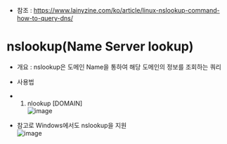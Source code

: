 * 참조 : https://www.lainyzine.com/ko/article/linux-nslookup-command-how-to-query-dns/

nslookup(Name Server lookup)
========
* 개요 : nslookup은 도메인 Name을 통하여 해당 도메인의 정보를 조회하는 쿼리
* 사용법
* 1) nlookup [DOMAIN]</br>
  ![image](https://user-images.githubusercontent.com/70207093/180392093-5c7ea6f5-0724-47ba-b213-f8a847530a45.png)

* 참고로 Windows에서도 nslookup을 지원</br>
  ![image](https://user-images.githubusercontent.com/70207093/180394769-2db81465-a9f7-4428-8927-db092835e707.png)
